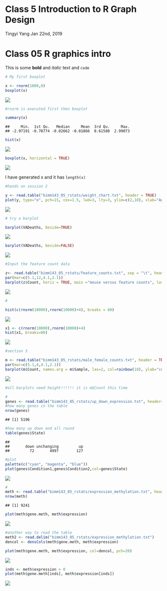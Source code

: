 Class 5 Introduction to R Graph Design
================
Tingyi Yang
Jan 22nd, 2019

Class 05 R graphics intro
=========================

This is some **bold** and *italic* text and `code`

``` r
# My first boxplot

x <- rnorm(1000,0)
boxplot(x)
```

![](class05_files/figure-markdown_github/unnamed-chunk-1-1.png)

``` r
#rnorm is executed first then boxplot

summary(x)
```

    ##     Min.  1st Qu.   Median     Mean  3rd Qu.     Max. 
    ## -2.97191 -0.70774 -0.02662 -0.01866  0.61580  2.99073

``` r
hist(x)
```

![](class05_files/figure-markdown_github/unnamed-chunk-1-2.png)

``` r
boxplot(x, horizontal = TRUE)
```

![](class05_files/figure-markdown_github/unnamed-chunk-1-3.png)

I have generated x and it has `length(x)`

``` r
#hands on session 2

y <- read.table("bimm143_05_rstats/weight_chart.txt", header = TRUE)
plot(y, type="o", pch=15, cex=1.5, lwd=3, lty=3, ylim=c(2,10), xlab="Age(months)", ylab="Weight(kg)", main = "Weight with Age")
```

![](class05_files/figure-markdown_github/unnamed-chunk-2-1.png)

``` r
# try a barplot

barplot(VADeaths, beside=TRUE)
```

![](class05_files/figure-markdown_github/unnamed-chunk-2-2.png)

``` r
barplot(VADeaths, beside=FALSE)
```

![](class05_files/figure-markdown_github/unnamed-chunk-2-3.png)

``` r
#Input the feature count data

z<- read.table("bimm143_05_rstats/feature_counts.txt", sep = "\t", header = TRUE)
par(mar=c(5.1,12,4.1,2.1))
barplot(z$Count, horiz = TRUE, main ="mouse versus feature counts", las=2, xlim= c(0,80000), names.arg = z$Feature)
```

![](class05_files/figure-markdown_github/unnamed-chunk-2-4.png)

``` r
#

hist(c(rnorm(10000),rnorm(10000)+4), breaks = 80)
```

![](class05_files/figure-markdown_github/unnamed-chunk-2-5.png)

``` r
x1 <- c(rnorm(10000),rnorm(10000)+4)
hist(x1, breaks=80)
```

![](class05_files/figure-markdown_github/unnamed-chunk-2-6.png)

``` r
#section 3

m <- read.table("bimm143_05_rstats/male_female_counts.txt", header = TRUE, sep="\t")
par(mar=c(5.1,4,4.1,2.1))
barplot(m$Count, names.arg = m$Sample, las=2, col=rainbow(10), ylab="counts")
```

![](class05_files/figure-markdown_github/unnamed-chunk-2-7.png)

``` r
#all barplots need height!!!!!! it is m$Count this time

#
genes <- read.table("bimm143_05_rstats/up_down_expression.txt", header=TRUE, sep="\t")
#how many genes in the table
nrow(genes)
```

    ## [1] 5196

``` r
#how many up down and all round
table(genes$State)
```

    ## 
    ##       down unchanging         up 
    ##         72       4997        127

``` r
#plot
palette(c("cyan", "magenta", "blue"))
plot(genes$Condition1,genes$Condition2,col=genes$State)
```

![](class05_files/figure-markdown_github/unnamed-chunk-2-8.png)

``` r
#
meth <- read.table("bimm143_05_rstats/expression_methylation.txt", header = TRUE, sep = "\t")
nrow(meth)
```

    ## [1] 9241

``` r
plot(meth$gene.meth, meth$expression)
```

![](class05_files/figure-markdown_github/unnamed-chunk-2-9.png)

``` r
#another way to read the table
meth2 <- read.delim("bimm143_05_rstats/expression_methylation.txt")
dencol <- densCols(meth$gene.meth, meth$expression)

plot(meth$gene.meth, meth$expression, col=dencol, pch=20)
```

![](class05_files/figure-markdown_github/unnamed-chunk-2-10.png)

``` r
inds <- meth$expression > 0
plot(meth$gene.meth[inds], meth$expression[inds])
```

![](class05_files/figure-markdown_github/unnamed-chunk-2-11.png)
